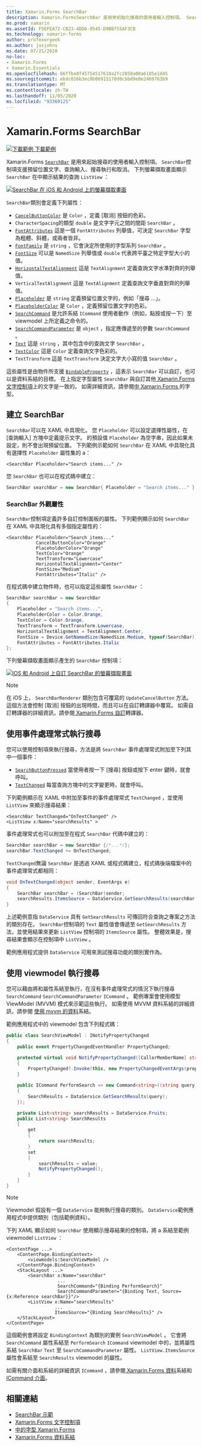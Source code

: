 ```yaml
---
title: Xamarin.Forms SearchBar
description: Xamarin.FormsSearchBar 是用來初始化搜尋的使用者輸入控制項。 SearchBar 控制項支援預留位置文字、查詢輸入、執行和取消。 本文說明如何在 XAML 和程式碼中使用 SearchBar。
ms.prod: xamarin
ms.assetId: F5EFEA72-CB23-4DD6-9545-D9BB755AF3CB
ms.technology: xamarin-forms
author: profexorgeek
ms.author: jusjohns
ms.date: 07/21/2020
no-loc:
- Xamarin.Forms
- Xamarin.Essentials
ms.openlocfilehash: 66ffbe0f45754517610a2fc2858a00a6185e1d45
ms.sourcegitcommit: ebdc016b3ec0b06915170d0cbbd9e0e2469763b9
ms.translationtype: MT
ms.contentlocale: zh-TW
ms.lasthandoff: 11/05/2020
ms.locfileid: "93369125"
---
```

# <a name="xamarinforms-searchbar"></a>Xamarin.Forms SearchBar

[![下載範例](~/media/shared/download.png) 下載範例](/samples/xamarin/xamarin-forms-samples/userinterface-searchbardemos/)

Xamarin.Forms [`SearchBar`](xref:Xamarin.Forms.SearchBar) 是用來起始搜尋的使用者輸入控制項。 `SearchBar`控制項支援預留位置文字、查詢輸入、搜尋執行和取消。 下列螢幕擷取畫面顯示 `SearchBar` 在中顯示結果的查詢 `ListView` ：

[![SearchBar 在 iOS 和 Android 上的螢幕擷取畫面](searchbar-images/device-searchbars-cropped.png "IOS 和 Android 上的 SearchBar")](searchbar-images/device-searchbars.png#lightbox "IOS 和 Android 上的 SearchBar")

`SearchBar`類別會定義下列屬性：

* [`CancelButtonColor`](xref:Xamarin.Forms.SearchBar.CancelButtonColor) 是 `Color` ，定義 [取消] 按鈕的色彩。
* `CharacterSpacing`的類型 `double` 是文字字元之間的間距 `SearchBar` 。
* [`FontAttributes`](xref:Xamarin.Forms.SearchBar.FontAttributes) 這是一個 `FontAttributes` 列舉值，可決定 `SearchBar` 字型為粗體、斜體，或兩者皆非。
* [`FontFamily`](xref:Xamarin.Forms.SearchBar.FontFamily) 是 `string` ，它會決定所使用的字型系列 `SearchBar` 。
* [`FontSize`](xref:Xamarin.Forms.SearchBar.FontSize) 可以是 `NamedSize` 列舉值或 `double` 代表跨平臺之特定字型大小的值。
* [`HorizontalTextAlignment`](xref:Xamarin.Forms.SearchBar.HorizontalTextAlignment) 這是 `TextAlignment` 定義查詢文字水準對齊的列舉值。
* `VerticalTextAlignment` 這是 `TextAlignment` 定義查詢文字垂直對齊的列舉值。
* [`Placeholder`](xref:Xamarin.Forms.InputView.Placeholder) 是 `string` 定義預留位置文字的，例如「搜尋 ...」。
* [`PlaceholderColor`](xref:Xamarin.Forms.InputView.PlaceholderColor) 是 `Color` ，定義預留位置文字的色彩。
* [`SearchCommand`](xref:Xamarin.Forms.SearchBar.SearchCommand) 是允許系結 `ICommand` 使用者動作（例如，點按或按一下）至 viewmodel 上所定義之命令的。
* [`SearchCommandParameter`](xref:Xamarin.Forms.SearchBar.SearchCommandParameter) 是 `object` ，指定應傳遞至的參數 `SearchCommand` 。
* [`Text`](xref:Xamarin.Forms.InputView.Text) 這是 `string` ，其中包含中的查詢文字 `SearchBar` 。
* [`TextColor`](xref:Xamarin.Forms.InputView.TextColor) 這是 `Color` 定義查詢文字色彩的。
* `TextTransform` 這是 `TextTransform` 決定文字大小寫的值 `SearchBar` 。

這些屬性是由物件所支援 [`BindableProperty`](xref:Xamarin.Forms.BindableProperty) ，這表示 `SearchBar` 可以自訂，也可以是資料系結的目標。 在上指定字型屬性 `SearchBar` 與自訂其他[ Xamarin.Forms 文字控制項](~/xamarin-forms/user-interface/text/index.md)上的文字是一致的。 如需詳細資訊，請參閱[中 Xamarin.Forms ](~/xamarin-forms/user-interface/text/fonts.md)的字型。

## <a name="create-a-searchbar"></a>建立 SearchBar

`SearchBar`可以在 XAML 中具現化。 您 `Placeholder` 可以設定選擇性屬性，在 [查詢輸入] 方塊中定義提示文字。 的預設值 `Placeholder` 為空字串，因此如果未設定，則不會出現預留位置。 下列範例示範如何 `SearchBar` 在 XAML 中具現化具有選擇性 `Placeholder` 屬性集的 a：

```xaml
<SearchBar Placeholder="Search items..." />
```

您 `SearchBar` 也可以在程式碼中建立：

```csharp
SearchBar searchBar = new SearchBar{ Placeholder = "Search items..." };
```

### <a name="searchbar-appearance-properties"></a>SearchBar 外觀屬性

`SearchBar`控制項定義許多自訂控制面板的屬性。 下列範例顯示如何 `SearchBar` 在 XAML 中具現化具有多個指定屬性的：

```xaml
<SearchBar Placeholder="Search items..."
           CancelButtonColor="Orange"
           PlaceholderColor="Orange"
           TextColor="Orange"
           TextTransform="Lowercase"
           HorizontalTextAlignment="Center"
           FontSize="Medium"
           FontAttributes="Italic" />
```

在程式碼中建立物件時，也可以指定這些屬性 `SearchBar` ：

```csharp
SearchBar searchBar = new SearchBar
{
    Placeholder = "Search items...",
    PlaceholderColor = Color.Orange,
    TextColor = Color.Orange,
    TextTransform = TextTransform.Lowercase,
    HorizontalTextAlignment = TextAlignment.Center,
    FontSize = Device.GetNamedSize(NamedSize.Medium, typeof(SearchBar)),
    FontAttributes = FontAttributes.Italic
};
```

下列螢幕擷取畫面顯示產生的 `SearchBar` 控制項：

[![IOS 和 Android 上自訂 SearchBar 的螢幕擷取畫面](searchbar-images/device-searchbars-styled-cropped.png "IOS 和 Android 上的自訂 SearchBar")](searchbar-images/device-searchbars-styled.png#lightbox "IOS 和 Android 上的自訂 SearchBar")

> [!NOTE]
> 在 iOS 上， `SearchBarRenderer` 類別包含可覆寫的 `UpdateCancelButton` 方法。 這個方法會控制 [取消] 按鈕的出現時間，而且可以在自訂轉譯器中覆寫。 如需自訂轉譯器的詳細資訊，請參閱[ Xamarin.Forms 自訂](~/xamarin-forms/app-fundamentals/custom-renderer/index.md)轉譯器。

## <a name="perform-a-search-with-event-handlers"></a>使用事件處理常式執行搜尋

您可以使用控制項來執行搜尋，方法是將 `SearchBar` 事件處理常式附加至下列其中一個事件：

* [`SearchButtonPressed`](xref:Xamarin.Forms.SearchBar.SearchButtonPressed) 當使用者按一下 [搜尋] 按鈕或按下 enter 鍵時，就會呼叫。
* [`TextChanged`](xref:Xamarin.Forms.InputView.TextChanged) 每當查詢方塊中的文字變更時，就會呼叫。

下列範例顯示在 XAML 中附加至事件的事件處理常式 `TextChanged` ，並使用 `ListView` 來顯示搜尋結果：

```xaml
<SearchBar TextChanged="OnTextChanged" />
<ListView x:Name="searchResults" >
```

事件處理常式也可以附加至在程式 `SearchBar` 代碼中建立的：

```csharp
SearchBar searchBar = new SearchBar {/*...*/};
searchBar.TextChanged += OnTextChanged;
```

`TextChanged`無論 `SearchBar` 是透過 XAML 或程式碼建立，程式碼後端檔案中的事件處理常式都相同：

```csharp
void OnTextChanged(object sender, EventArgs e)
{
    SearchBar searchBar = (SearchBar)sender;
    searchResults.ItemsSource = DataService.GetSearchResults(searchBar.Text);
}
```

上述範例意指 `DataService` 具有 `GetSearchResults` 可傳回符合查詢之專案之方法的類別存在。 `SearchBar`控制項的 `Text` 屬性值會傳遞至 `GetSearchResults` 方法，並使用結果來更新 `ListView` 控制項的 `ItemsSource` 屬性。 整體效果是，搜尋結果會顯示在控制項中 `ListView` 。

範例應用程式提供 `DataService` 可用來測試搜尋功能的類別實作為。

## <a name="perform-a-search-using-a-viewmodel"></a>使用 viewmodel 執行搜尋

您可以藉由將和屬性系結至執行，在沒有事件處理常式的情況下執行搜尋 `SearchCommand` `SearchCommandParameter` `ICommand` 。 範例專案會使用模型 ViewModel (MVVM) 模式來示範這些執行。 如需使用 MVVM 資料系結的詳細資訊，請參閱 [使用 mvvm 的資料](~/xamarin-forms/xaml/xaml-basics/data-bindings-to-mvvm.md)系結。

範例應用程式中的 viewmodel 包含下列程式碼：

```csharp
public class SearchViewModel : INotifyPropertyChanged
{
    public event PropertyChangedEventHandler PropertyChanged;

    protected virtual void NotifyPropertyChanged([CallerMemberName] string propertyName = "")
    {
        PropertyChanged?.Invoke(this, new PropertyChangedEventArgs(propertyName));
    }

    public ICommand PerformSearch => new Command<string>((string query) =>
    {
        SearchResults = DataService.GetSearchResults(query);
    });

    private List<string> searchResults = DataService.Fruits;
    public List<string> SearchResults
    {
        get
        {
            return searchResults;
        }
        set
        {
            searchResults = value;
            NotifyPropertyChanged();
        }
    }
}
```

> [!NOTE]
> Viewmodel 假設有一個 `DataService` 能夠執行搜尋的類別。 `DataService`範例應用程式中提供類別（包括範例資料）。

下列 XAML 顯示如何 `SearchBar` 使用顯示搜尋結果的控制項，將 a 系結至範例 viewmodel `ListView` ：

```xaml
<ContentPage ...>
    <ContentPage.BindingContext>
        <viewmodels:SearchViewModel />
    </ContentPage.BindingContext>
    <StackLayout ...>
        <SearchBar x:Name="searchBar"
                   ...
                   SearchCommand="{Binding PerformSearch}"
                   SearchCommandParameter="{Binding Text, Source={x:Reference searchBar}}"/>
        <ListView x:Name="searchResults"
                  ...
                  ItemsSource="{Binding SearchResults}" />
    </StackLayout>
</ContentPage>
```

這個範例會將設定 `BindingContext` 為類別的實例 `SearchViewModel` 。 它會將 `SearchCommand` 屬性系結至 `PerformSearch` `ICommand` viewmodel 中的，並將屬性系結 `SearchBar` `Text` 至 `SearchCommandParameter` 屬性。 `ListView.ItemsSource`屬性會系結至 `SearchResults` viewmodel 的屬性。

如需有關介面和系結的詳細資訊 `ICommand` ，請參閱[ Xamarin.Forms 資料](~/xamarin-forms/app-fundamentals/data-binding/index.md)系結和[ICommand 介面](~/xamarin-forms/app-fundamentals/data-binding/commanding.md)。

## <a name="related-links"></a>相關連結

* [SearchBar 示範](/samples/xamarin/xamarin-forms-samples/userinterface-searchbardemos/)
* [Xamarin.Forms 文字控制項](~/xamarin-forms/user-interface/text/index.md)
* [中的字型 Xamarin.Forms](~/xamarin-forms/user-interface/text/fonts.md)
* [Xamarin.Forms 資料系結](~/xamarin-forms/app-fundamentals/data-binding/index.md)